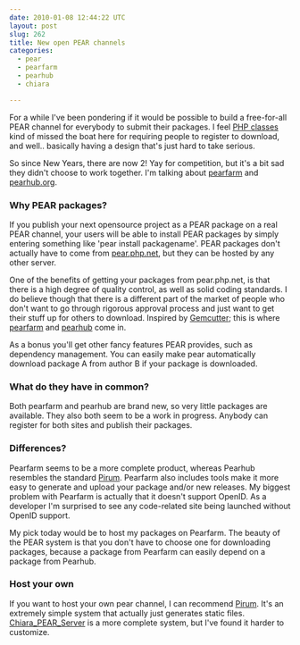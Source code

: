 ```yaml
---
date: 2010-01-08 12:44:22 UTC
layout: post
slug: 262
title: New open PEAR channels
categories:
  - pear
  - pearfarm
  - pearhub
  - chiara

---
```

<p>For a while I've been pondering if it would be possible to build a free-for-all PEAR channel for everybody to submit their packages. I feel <a href="http://www.phpclasses.org/">PHP classes</a> kind of missed the boat here for requiring people to register to download, and well.. basically having a design that's just hard to take serious.</p> 

<p>So since New Years, there are now 2! Yay for competition, but it's a bit sad they didn't choose to work together. I'm talking about <a href="http://pearfarm.org/">pearfarm</a> and <a href="http://pearhub.org/">pearhub.org</a>.</p>

<h3>Why PEAR packages?</h3>

<p>If you publish your next opensource project as a PEAR package on a real PEAR channel, your users will be able to install PEAR packages by simply entering something like 'pear install packagename'. PEAR packages don't actually have to come from <a href="http://pear.php.net">pear.php.net</a>, but they can be hosted by any other server.</p>

<p>One of the benefits of getting your packages from pear.php.net, is that there is a high degree of quality control, as well as solid coding standards. I do believe though that there is a different part of the market of people who don't want to go through rigorous approval process and just want to get their stuff up for others to download. Inspired by <a href="http://gemcutter.org/">Gemcutter</a>; this is where <a href="http://pearfarm.org/">pearfarm</a> and <a href="http://pearhub.org/">pearhub</a> come in.</p>

<p>As a bonus you'll get other fancy features PEAR provides, such as dependency management. You can easily make pear automatically download package A from author B if your package is downloaded.</p>

<h3>What do they have in common?</h3>

<p>Both pearfarm and pearhub are brand new, so very little packages are available. They also both seem to be a work in progress. Anybody can register for both sites and publish their packages.</p>

<h3>Differences?</h3>

<p>Pearfarm seems to be a more complete product, whereas Pearhub resembles the standard <a href="http://www.pirum-project.org/">Pirum</a>. Pearfarm also includes tools make it more easy to generate and upload your package and/or new releases. My biggest problem with Pearfarm is actually that it doesn't support OpenID. As a developer I'm surprised to see any code-related site being launched without OpenID support.</p>

<p>My pick today would be to host my packages on Pearfarm. The beauty of the PEAR system is that you don't have to choose one for downloading packages, because a package from Pearfarm can easily depend on a package from Pearhub.</p>

<h3>Host your own</h3>

<p>If you want to host your own pear channel, I can recommend <a href="http://www.pirum-project.org/">Pirum</a>. It's an extremely simple system that actually just generates static files. <a href="http://pear.chiaraquartet.net/">Chiara_PEAR_Server</a> is a more complete system, but I've found it harder to customize.</p>